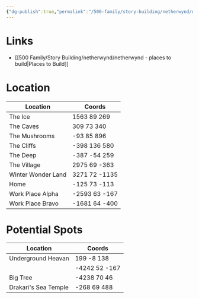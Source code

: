 ```yaml
---
{"dg-publish":true,"permalink":"/500-family/story-building/netherwynd/netherwynd-locations/"}
---
```


# Links
- [[500 Family/Story Building/netherwynd/netherwynd - places to build\|Places to Build]]
# Location 
| Location | Coords |
| ---- | ---- |
| The Ice | 1563 89 269 |
| The Caves | 309 73 340 |
| The Mushrooms | -93 85 896 |
| The Cliffs | -398 136 580 |
| The Deep | -387 -54 259 |
| The Village | 2975 69 -363 |
| Winter Wonder Land | 3271 72 -1135 |
| Home | -125 73 -113 |
| Work Place Alpha | -2593 63 -167 |
| Work Place Bravo | -1681 64 -400 |

# Potential Spots
| Location | Coords |
| ---- | ---- |
| Underground Heavan | 199 -8 138 |
|  | -4242 52 -167 |
| Big Tree | -4238 70 46 |
| Drakari's Sea Temple | -268 69 488 |
